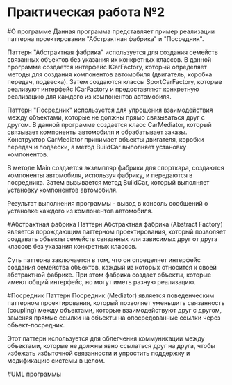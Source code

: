 # Практическая работа №2

#О программе
Данная программа представляет пример реализации паттерна проектирования "Абстрактная фабрика" и "Посредник". 

Паттерн "Абстрактная фабрика" используется для создания семейств связанных объектов без указания их конкретных классов. В данной программе создается интерфейс ICarFactory, который определяет методы для создания компонентов автомобиля (двигатель, коробка передач, подвеска). Затем создаются классы SportCarFactory, которые реализуют интерфейс ICarFactory и предоставляют конкретную реализацию для каждого из компонентов автомобиля.

Паттерн "Посредник" используется для упрощения взаимодействия между объектами, которые не должны прямо связываться друг с другом. В данной программе создается класс CarMediator, который связывает компоненты автомобиля и обрабатывает заказы. Конструктор CarMediator принимает объекты двигателя, коробки передач и подвески, а метод BuildCar выполняет установку компонентов.

В методе Main создается экземпляр фабрики для спорткара, создаются компоненты автомобиля, используя фабрику, и передаются в посредника. Затем вызывается метод BuildCar, который выполняет установку компонентов автомобиля.

Результат выполнения программы - вывод в консоль сообщений о установке каждого из компонентов автомобиля.

#Абстрактная фабрика
Паттерн Абстрактная фабрика (Abstract Factory) является порождающим паттерном проектирования, который позволяет создавать объекты семейств связанных или зависимых друг от друга классов без указания конкретных классов.

Суть паттерна заключается в том, что он определяет интерфейс создания семейства объектов, каждый из которых относится к своей абстрактной фабрике. При этом фабрика создает объекты, которые имеют общий интерфейс, но могут иметь разную реализацию.

#Посредник
Паттерн Посредник (Mediator) является поведенческим паттерном проектирования, который позволяет уменьшить связанность (coupling) между объектами, которые взаимодействуют друг с другом, заменяя прямые ссылки на объекты на опосредованные ссылки через объект-посредник.

Этот паттерн используется для облегчения коммуникации между объектами, которые не должны явно ссылаться друг на друга, чтобы избежать избыточной связанности и упростить поддержку и модификацию системы в целом.

#UML программы
